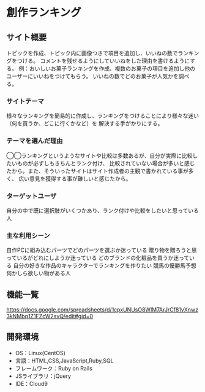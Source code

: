 # 創作ランキング

## サイト概要
トピックを作成、トピック内に画像つきで項目を追加し、いいねの数でランキングをつける。
コメントを残せるようにしていいねをした理由を書けるようにする。
例：おいしいお菓子ランキングを作成、複数のお菓子の項目を追加し他のユーザーにいいねをつけてもらう。
いいねの数でどのお菓子が人気かを調べる。

### サイトテーマ
様々なランキングを簡易的に作成し、ランキングをつけることにより様々な迷い（何を買うか、どこに行くかなど）を
解決する手がかりにする。

### テーマを選んだ理由
◯◯ランキングというようなサイトや比較は多数あるが、自分が実際に比較したいものが必ずしもきちんとランク付け、
比較されていない場合が多いと感じたから。また、そういったサイトはサイト作成者の主観で書かれている事が多く、
広い意見を獲得する事が難しいと感じたから。

### ターゲットユーザ
自分の中で既に選択肢がいくつかあり、ランク付けや比較をしたいと思っている人

### 主な利用シーン
自作PCに組み込むパーツでどのパーツを選ぶか迷っている
贈り物を贈ろうと思っているがどれにしようか迷っている
どのブランドの化粧品を買うか迷っている
自分の好きな作品のキャラクターでランキングを作りたい
競馬の優勝馬予想
何かしら欲しい物がある人

## 機能一覧
https://docs.google.com/spreadsheets/d/1cpxUNUsO8WlM7ArJrCf81vXnwz3kNMbq1Z1FZcW2svQ/edit#gid=0

## 開発環境
- OS：Linux(CentOS)
- 言語：HTML,CSS,JavaScript,Ruby,SQL
- フレームワーク：Ruby on Rails
- JSライブラリ：jQuery
- IDE：Cloud9
